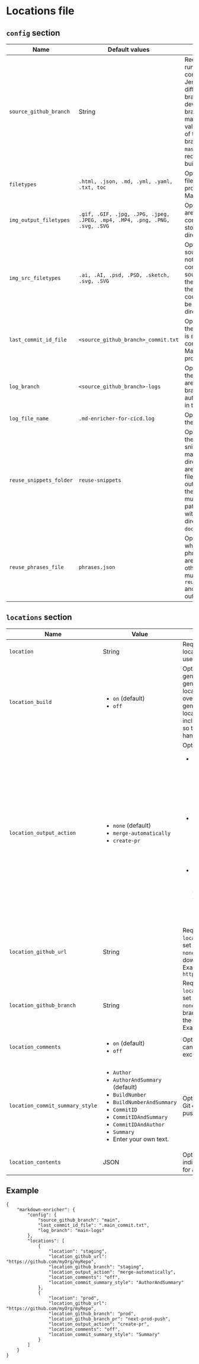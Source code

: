 <!--
# Copyright 2022, 2024 IBM Inc. All rights reserved
# SPDX-License-Identifier: Apache2.0
# Last updated: 2024-06-07
-->

# Locations file


## `config` section

|Name|Default values|Description|
|---|---|---|
|`source_github_branch`|String |Required when running on each commit in Travis or Jenkins to differentiate the main branch from other development branches that are made from it. For the value, enter the name of the upstream branch, such as `main`, `master` or `source`. Not required for local builds.|
|`filetypes`|`.html, .json, .md, .yml, .yaml, .txt, toc`|Optional. The types of files that are processed by the Markdown Enricher.|
|`img_output_filetypes`|`.gif, .GIF, .jpg, .JPG, .jpeg, .JPEG, .mp4, .MP4, .png, .PNG, .svg, .SVG`|Optional. Images that are referenced in content files and are stored in the `images` directory.|
|`img_src_filetypes`|`.ai, .AI, .psd, .PSD, .sketch, .svg, .SVG`|Optional. Image source files that might not be referenced in content files. These source files must have the same file name as their output counterparts and must be stored in the `images` directory.|
|`last_commit_id_file`|`<source_github_branch>_commit.txt`|Optional. The name of the file where the SHA is stored for the last commit that the Markdown Enricher processed. |
|`log_branch`|`<source_github_branch>-logs`|Optional. The name of the branch where logs are stored. This branch is automatically created in the upstream repo.|
|`log_file_name`|`.md-enricher-for-cicd.log`|Optional. The name of the log file. |
|`reuse_snippets_folder`|`reuse-snippets`|Optional. The name of the folder where snippets are stored as markdown files. This directory stores files are reused in other files and produce no output files themselves. This value must be folder or a path to a subfolder within the source directory. Example: `docs/reuse-snippets`.|
|`reuse_phrases_file`|`phrases.json`|Optional. A JSON file where snippet phrases or sentences are stored for reuse in other topics. This file must be stored in the `reuse_snippets_folder` and produces no output itself. |


## `locations` section

|Name|Value|Description|
|---|---|---|
|`location`|String| Required. The name of the location. This name can be used as tags in content.|
|`location_build`|<ul><li>`on` (default)</li><li>`off`</li></ul>|Optional. You can choose to generate output (`on`) or not generate output (`off`) for a location to speed up the overall build. Even when not generating output, the location name must still be included in the locations file so that the tags can be handled appropriately.|
|`location_output_action`|<ul><li>`none` (default)</li><li>`merge-automatically`</li><li>`create-pr`</li></ul>| Optional. Allowed values: <ul><li>`none`: Output is generated and not merged into any Github branch. Use `none` when you want to generate output locally or you want to push the output to a location outside of Github.</li><li>`merge-automatically`: Output is generated and merged into the downstream location, if specified specified. Helpful for staging content.</li><li>`create-pr`: Output is generated and a pull request is created for you to review and merge into the downstream location specified. Helpful for production content.</li></ul>|
|`location_github_url`|String|Required when `location_output_action` is set to something other than `none`. The URL for the downstream location. Example: `https://github.com/org/repo`|
|`location_github_branch`|String|Required when `location_output_action` is set to something other than `none`. The name of the branch to push output to in the downstream location. Example: `main`|
|`location_comments`|<ul><li>`on` (default)</li><li>`off`</li></ul>|Optional. HTML comments can be included (`on`) or excluded (`off`) in the output.|
|`location_commit_summary_style`|<ul><li>`Author`</li><li>`AuthorAndSummary` (default)</li><li>`BuildNumber`</li><li>`BuildNumberAndSummary`</li><li>`CommitID`</li><li>`CommitIDAndSummary`</li><li>`CommitIDAndAuthor`</li><li>`Summary`</li><li>Enter your own text.</li></ul>|Optional. The display of the Git commit summary when pushing output downstream. |
|`location_contents`|JSON|Optional. Special handling of individual files and folders for a downstream location.|


## Example

```
{
    "markdown-enricher": {
        "config": {
            "source_github_branch": "main",
            "last_commit_id_file": ".main_commit.txt",
            "log_branch": "main-logs"
        },
        "locations": [
            {
                "location": "staging",
                "location_github_url": "https://github.com/myOrg/myRepo",
                "location_github_branch": "staging",
                "location_output_action": "merge-automatically",
                "location_comments": "off",
                "location_commit_summary_style": "AuthorAndSummary"
            },
            {
                "location": "prod",
                "location_github_url": "https://github.com/myOrg/myRepo",
                "location_github_branch": "prod",
                "location_github_branch_pr": "next-prod-push",
                "location_output_action": "create-pr",
                "location_comments": "off",
                "location_commit_summary_style": "Summary"
            }
        ]
    }
}
```
